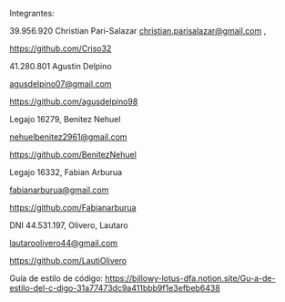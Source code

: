 Integrantes:

39.956.920 Christian Pari-Salazar 
[christian.parisalazar@gmail.com](mailto:christian.parisalazar@gmail.com) ,

https://github.com/Criso32

 41.280.801 Agustin Delpino

[agusdelpino07@gmail.com](mailto:agusdelpino07@gmail.com)

https://github.com/agusdelpino98

Legajo 16279, Benitez Nehuel

[nehuelbenitez2961@gmail.com](mailto:nehuelbenitez2961@gmail.com) 

https://github.com/BenitezNehuel 

Legajo 16332, Fabian Arburua 

fabianarburua@gmail.com

https://github.com/Fabianarburua 

DNI 44.531.197, Olivero, Lautaro

[lautaroolivero44@gmail.com](mailto:lautaroolivero44@gmail.com) 

https://github.com/LautiOlivero


Guía de estilo de código:
https://billowy-lotus-dfa.notion.site/Gu-a-de-estilo-del-c-digo-31a77473dc9a411bbb9f1e3efbeb6438
